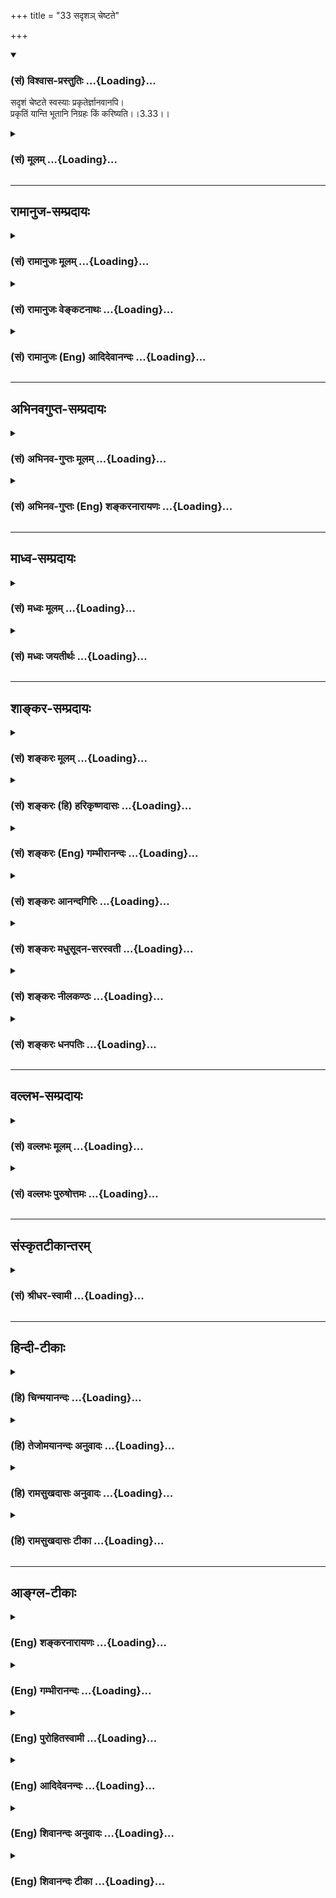 +++
title = "33 सदृशञ् चेष्टते"

+++
<div class="js_include" newlevelforh1="3" title="(सं) विश्वास-प्रस्तुतिः" unfilled url="/purANam_vaiShNavam/mahAbhAratam/06-bhIShma-parva/03-bhagavad-gItA-parva/saMskRtam/vishvAsa-prastutiH/03_karma-yogaH/33_sadRsha~n_cheShTa.md">
<details open><summary><h3>(सं) विश्वास-प्रस्तुतिः ...{Loading}...</h3></summary>

सदृशं चेष्टते स्वस्याः प्रकृतेर्ज्ञानवानपि।  
प्रकृतिं यान्ति भूतानि निग्रहः किं करिष्यति।।3.33।।
</details>
</div>
<div class="js_include collapsed" newlevelforh1="3" title="(सं) मूलम्" unfilled url="/purANam_vaiShNavam/mahAbhAratam/06-bhIShma-parva/03-bhagavad-gItA-parva/saMskRtam/mUlam/03_karma-yogaH/33_sadRsha~n_cheShTa.md">
<details><summary><h3>(सं) मूलम् ...{Loading}...</h3></summary>

सदृशं चेष्टते स्वस्याः प्रकृतेर्ज्ञानवानपि।  
प्रकृतिं यान्ति भूतानि निग्रहः किं करिष्यति।।3.33।।
</details>
</div>


_________________
## रामानुज-सम्प्रदायः
<div class="js_include collapsed" newlevelforh1="3" title="(सं) रामानुजः मूलम्" unfilled url="/purANam_vaiShNavam/mahAbhAratam/06-bhIShma-parva/03-bhagavad-gItA-parva/saMskRtam/rAmAnujaH/mUlam/03_karma-yogaH/33_sadRsha~n_cheShTa.md">
<details><summary><h3>(सं) रामानुजः मूलम् ...{Loading}...</h3></summary>

।।3.33।। प्रकृतिविविक्तम् ईदृशम् आत्मस्वरूपम् तदेव सर्वदानुसन्धेयम् इति च
शास्त्राणि प्रतिपादयन्ति इति **ज्ञानवान् अपि स्वस्याः प्रकृतेः**
प्राचीनवासनायाः **सदृशं** प्राकृतविषयेषु एव **चेष्टते** कुतः **प्रकृतिं
यान्ति** **भूतानि** अचित्संसृष्टा जन्तवः अनादिकालप्रवृत्तवासनाम् एव
यान्ति तानि वासनानुयायीनि भूतानि शास्त्रकृतो **निग्रहः किं
करिष्यति। प्रकृत्यनुयायित्वप्रकारम् आह**

</details>
</div>
<div class="js_include collapsed" newlevelforh1="3" title="(सं) रामानुजः वेङ्कटनाथः" unfilled url="/purANam_vaiShNavam/mahAbhAratam/06-bhIShma-parva/03-bhagavad-gItA-parva/saMskRtam/rAmAnujaH/venkaTanAthaH/03_karma-yogaH/33_sadRsha~n_cheShTa.md">
<details><summary><h3>(सं) रामानुजः वेङ्कटनाथः ...{Loading}...</h3></summary>

  
  
।।3.33।। उत्तरप्रघट्टकसङ्गत्यर्थं प्रतिपत्तिसौकर्यार्थं च पूर्वोक्तं
सङ्कलय्य दर्शयति एवमिति। मुक्तानां कर्तृत्वस्य
गुणाधीनत्वाभावात्प्रकृतिसंसर्गिण इत्युक्तम्।
ज्ञानयोगादनादरहेतुभूतदुश्शकत्वादिसमर्थनपरमनन्तरप्रकरणमित्यभिप्रायेणाह
अतः परमिति। नानुतिष्ठन्ति इत्यस्य हेतुरपिसदृशं
इत्यादिनाऽभिप्रेतः। ज्ञानवानपीत्यत्र न तावल्लौकिकज्ञानमात्रमुच्यते तस्य
प्रकृत्यनुकूलत्वप्रवृत्तिविरोधित्वाभावेनापिशब्दानन्वयात्।
नाप्यात्मसाक्षात्कारपर्यन्तं ज्ञानं तस्यामवस्थायां
प्रकृत्यनुवर्तित्वप्रसङ्गाभावात्। अतो यदालम्ब्य ज्ञानयोगे
प्रवर्तितुमुत्सहते तज्ज्ञानमिह विवक्षितम् तच्च शास्त्रजन्यं
यथावस्थितात्मतत्त्वज्ञानमित्यभिप्रायेणाहप्रकृतिविविक्तमिति। ईदृशमिति
यथावस्थितपरशेषत्वादिविशिष्टस्वरूपनिर्देशः। तदेवेति
विषयानुभवव्यवच्छेदः। सर्वदेति आफलावाप्तेरित्यर्थः। स्वस्याः
प्रातिस्विक्या इत्यर्थः। चेतनप्रवृत्तिरूपचेष्टाया असाधारणकारणं हि
रागद्वेषौ तौ चानन्तरश्लोकेऽभिधीयेते तन्मूलं च प्राचीनवासनैव। अतोऽत्र
प्रकृतिशब्देन स्वभावव्यपदेशार्हानादिवासनैव विवक्षितेत्यभिप्रायेणोक्तं
प्राचीनवासनाया इति। सदृशं इत्यनेनाभिप्रेतमानुरूप्यमाह प्राकृतविषयेष्विति
शब्दादिविषयवासनया पुनरपि तत्रैव प्रवर्तत इत्यर्थः। कुत इति।
ज्ञानवांश्चेत् ज्ञानानुरूपं चेष्टताम् कुतः प्रकृत्यनुरूपं चेष्टते
इत्यर्थः। अत्रोत्तरंप्रकृतिं यान्ति भूतानि इति। पुनरुक्तिशङ्कां
परिहरन्नुत्तरत्वं विवृणोति अचिदिति। अचित्संसृष्टा जन्तव इति
भूतशब्दार्थः।
अनादिकालप्रवृत्ताचित्संसर्गकृतापरोक्षाभङ्गुरदेहात्मभ्रमजनितामत्यन्तप्रपञ्चितां
वासनामद्यतनपरोक्षशास्त्रजन्यज्ञानं न सहसैव निरोद्धुं क्षममित्यभिप्रायः।
तदेव विवृणोति तानीति। निग्रह इति नियमनमित्यर्थः। अत्र मम वाऽन्यस्य वेति
निग्रहकर्त्रध्याहारो न युक्तःअनिच्छन्नपि 3।36
इत्यादिप्राकरणिकार्थानुसारेण शास्त्रकृतत्वमेवोचितम्। किं करिष्यतीति न
किञ्चन किञ्चिदपि निरोद्धुं शक्यमित्यर्थः।  
  

</details>
</div>
<div class="js_include collapsed" newlevelforh1="3" title="(सं) रामानुजः (Eng) आदिदेवानन्दः" unfilled url="/purANam_vaiShNavam/mahAbhAratam/06-bhIShma-parva/03-bhagavad-gItA-parva/saMskRtam/rAmAnujaH/english/AdidevAnandaH/03_karma-yogaH/33_sadRsha~n_cheShTa.md">
<details><summary><h3>(सं) रामानुजः (Eng) आदिदेवानन्दः ...{Loading}...</h3></summary>

3.33 Such and such is the nature of the self, which is different from
the Prakrti - this has to be always contemplated upon: thus declare the
Sastras. Even a person who knows this, acts in relation to material
objects only according to his own nature, i.e., guided by his old subtle
impressions. How is this; 'All beings follow their nature.' Beings in
conjunction with non-conscient matter, all follow only subtle
impressions which have continued to come from time immemorial. What can
the control enjoined by Sastras, do to these beings who follow their
subtle impressions; Sri Krsna expounds the way by which individuals are
overpowered to follow their respective natures:

</details>
</div>


_________________
## अभिनवगुप्त-सम्प्रदायः
<div class="js_include collapsed" newlevelforh1="3" title="(सं) अभिनव-गुप्तः मूलम्" unfilled url="/purANam_vaiShNavam/mahAbhAratam/06-bhIShma-parva/03-bhagavad-gItA-parva/saMskRtam/abhinava-guptaH/mUlam/03_karma-yogaH/33_sadRsha~n_cheShTa.md">
<details><summary><h3>(सं) अभिनव-गुप्तः मूलम् ...{Loading}...</h3></summary>

।।3.33।। सदृशमिति। योऽपि च ज्ञानी न तस्य व्यवहारे भोजनादौ विपर्यासः
कश्चित्। अपि तु सोऽपि सत्त्वाद्युचितमेव चेष्टते एवमेव जानन्। यतः +++(N
अतः)+++ भूतानां पृथिव्यादीनां प्रकृतौ विलयः आत्मा च अकर्ता नित्यमुक्त इति
कस्य जन्मादिनिग्रहः।

</details>
</div>
<div class="js_include collapsed" newlevelforh1="3" title="(सं) अभिनव-गुप्तः (Eng) शङ्करनारायणः" unfilled url="/purANam_vaiShNavam/mahAbhAratam/06-bhIShma-parva/03-bhagavad-gItA-parva/saMskRtam/abhinava-guptaH/english/shankaranArAyaNaH/03_karma-yogaH/33_sadRsha~n_cheShTa.md">
<details><summary><h3>(सं) अभिनव-गुप्तः (Eng) शङ्करनारायणः ...{Loading}...</h3></summary>

3.33 Sadrsam etc. There is hardly any difference in the wordly
activities like eating etc., of him who is a man of wisdom. But he too
acts only in conformity to the Sattva, etc., just knowing in this manner
: 'Because the elements like the Earth etc. get absorbed into the
prakrti; and the Self is also a non-doer and ever-freed; therefore the
erradication of birth etc., are for whose sake ;' Then how can there be
bondage at all \[for a man of worldly life\] ; That is as follows, it is
said :

</details>
</div>


_________________
## माध्व-सम्प्रदायः
<div class="js_include collapsed" newlevelforh1="3" title="(सं) मध्वः मूलम्" unfilled url="/purANam_vaiShNavam/mahAbhAratam/06-bhIShma-parva/03-bhagavad-gItA-parva/saMskRtam/madhvaH/mUlam/03_karma-yogaH/33_sadRsha~n_cheShTa.md">
<details><summary><h3>(सं) मध्वः मूलम् ...{Loading}...</h3></summary>

।।3.33।। एवं चेत्किमिति ते मतं नानुतिष्ठन्ति लोकाः इत्यत आह सदृशमिति।
प्रकृतिः पूर्वसंस्कारः।

</details>
</div>
<div class="js_include collapsed" newlevelforh1="3" title="(सं) मध्वः जयतीर्थः" unfilled url="/purANam_vaiShNavam/mahAbhAratam/06-bhIShma-parva/03-bhagavad-gItA-parva/saMskRtam/madhvaH/jayatIrthaH/03_karma-yogaH/33_sadRsha~n_cheShTa.md">
<details><summary><h3>(सं) मध्वः जयतीर्थः ...{Loading}...</h3></summary>

।।3.33।। सदृशं इति श्लोकस्य सङ्गतिर्न प्रतीयतेऽतस्तामाह **एवं चेदि**ति।
यदि त्वन्मतानुष्ठाने मोक्षः अन्यथा नाश इत्यर्थः। मूलप्रकृतेरेकत्वात्कथं
स्वस्या इति प्रातिस्विकत्वमुच्यते इत्यत आह **प्रकृति**रिति तत्कार्यौ
रागद्वेषौ उपलक्ष्येते।

</details>
</div>


_________________
## शाङ्कर-सम्प्रदायः
<div class="js_include collapsed" newlevelforh1="3" title="(सं) शङ्करः मूलम्" unfilled url="/purANam_vaiShNavam/mahAbhAratam/06-bhIShma-parva/03-bhagavad-gItA-parva/saMskRtam/shankaraH/mUlam/03_karma-yogaH/33_sadRsha~n_cheShTa.md">
<details><summary><h3>(सं) शङ्करः मूलम् ...{Loading}...</h3></summary>

।।3.33।। **सदृशम्** अनुरूपं **चेष्टते** चेष्टां करोति। कस्य **स्वस्याः**
स्वकीयायाः **प्रकृतेः**। प्रकृतिर्नाम पूर्वकृतधर्माधर्मादिसंस्कारः
वर्तमानजन्मादौ अभिव्यक्तः सा प्रकृतिः। तस्याः सदृशमेव सर्वो जन्तुः
ज्ञानवानपि चेष्टते किं पुनर्मूर्खः। तस्मात् **प्रकृतिं यान्ति**
अनुगच्छन्ति **भूतानि** प्राणिनः। **निग्रहः** निषेधरूपः **किं करिष्यति**
मम वा अन्यस्य वा।। यदि सर्वो जन्तुः आत्मनः प्रकृतिसदृशमेव चेष्टते न च
प्रकृतिशून्यः कश्चित् अस्ति ततः पुरुषकारस्य विषयानुपपत्तेः
शास्त्रानर्थक्यप्राप्तौ इदमुच्यते

</details>
</div>
<div class="js_include collapsed" newlevelforh1="3" title="(सं) शङ्करः (हि) हरिकृष्णदासः" unfilled url="/purANam_vaiShNavam/mahAbhAratam/06-bhIShma-parva/03-bhagavad-gItA-parva/saMskRtam/shankaraH/hindI/harikRShNadAsaH/03_karma-yogaH/33_sadRsha~n_cheShTa.md">
<details><summary><h3>(सं) शङ्करः (हि) हरिकृष्णदासः ...{Loading}...</h3></summary>

।।3.33।। तो फिर वे ( लोग ) किस कारणसे आपके मतके अनुसार नहीं चलते दूसरेके
धर्मका अनुष्ठान करते हैं और स्वधर्माचरण नहीं करते आपके प्रतिकूल होकर
आपके शासनको उल्लङ्घन करनेके दोषसे क्यों नहीं डरते इसमें क्या कारण है
इसपर कहते हैं सभी प्राणी एवं ज्ञानवान् भी अपनी प्रकृतिके अनुसार ही
चेष्टा करते हैं अर्थात् जो पूर्वकृत पुण्यपाप आदिका संस्कार वर्तमान
जन्मादिमें प्रकट होता है उसका नाम प्रकृति है उसके अनुसार ज्ञानवान् भी
चेष्टा किया करता है। फिर मूर्खकी तो बात ही क्या है इसलिये सभी प्राणी (
अपनी ) प्रकृति अर्थात् स्वभावकी ओर जा रहे हैं इसमें मेरा या दूसरेका शासन
क्या कर सकता है।

</details>
</div>
<div class="js_include collapsed" newlevelforh1="3" title="(सं) शङ्करः (Eng) गम्भीरानन्दः" unfilled url="/purANam_vaiShNavam/mahAbhAratam/06-bhIShma-parva/03-bhagavad-gItA-parva/saMskRtam/shankaraH/english/gambhIrAnandaH/03_karma-yogaH/33_sadRsha~n_cheShTa.md">
<details><summary><h3>(सं) शङ्करः (Eng) गम्भीरानन्दः ...{Loading}...</h3></summary>

3.33 Api, even; jnanavan, a man of wisdom-what to speak of a fool!;
cestate, behaves; Sadrsam, according to;-what; svasyah, his own;
prakrteh, nature. Nature means the impressions of virtue, vice, etc.
\[Also, knowledge, desires, and so on.\] acired in the past (lives) and
which become manifest at the commencement of the present life. All
creatures (behave) according to that only. Therefore, bhutani, beings;
yanti, follow; (their) prakrtim, nature. Nigrahah kim karisyati, what
can restraint do, be it from Me or anybody else; If all beings behave
only according to their own nature-and there is none without his
nature-, then, since there arises the contingency of the scriptures
becoming purposeless owing to the absence of any scope for personal
effort, therefore the following is being stated:

</details>
</div>
<div class="js_include collapsed" newlevelforh1="3" title="(सं) शङ्करः आनन्दगिरिः" unfilled url="/purANam_vaiShNavam/mahAbhAratam/06-bhIShma-parva/03-bhagavad-gItA-parva/saMskRtam/shankaraH/AnandagiriH/03_karma-yogaH/33_sadRsha~n_cheShTa.md">
<details><summary><h3>(सं) शङ्करः आनन्दगिरिः ...{Loading}...</h3></summary>

।।3.33।। भगवन्मतानुवर्तनमन्तरेण परधर्मानुष्ठाने स्वधर्माननुष्ठाने च कारणं
पृच्छति **कस्मादिति।** भगवत्प्रतिकूलत्वमेव तत्र कारणमित्याशङ्क्याह
**तत्प्रतिकूला इति।** राजानुशासनातिक्रमे
दोषदर्शनाद्भगवदनुशासनातिक्रमेऽपि दोषसंभवात्प्रतिकूलत्वं भयकारणमित्यर्थः।
उत्तरत्वेन श्लोकमवतारयति **सदृशमिति।** तत्राहेति। सर्वस्य प्राणिवर्गस्य
प्रकृतिवशवर्तित्वे कैमुतिकन्यायं सूचयति **ज्ञानवानपीति।** सर्वाण्यपि
भूतान्यनिच्छन्त्यपि प्रकृतिसदृशीं चेष्टां गच्छन्तीति निगमयति
**प्रकृतिमिति।** भूतानां प्रकृत्यधीनत्वेऽपि प्रकृतिर्भगवता
निग्राह्येत्याशङ्क्याह **निग्रह इति।** का पुनरियं प्रकृतिर्यदनुसारिणी
भूतानां चेष्टेति पृच्छति **प्रकृतिर्नामेति।** भगवदभिप्रेतां प्रकृतिं
प्रकटयति **पूर्वेति।** आदिशब्देन ज्ञानेच्छादि संगृह्यते। यथोक्तः
संस्कारः स्वशक्त्या प्रवर्तकश्चेत्प्रलयेऽपि प्रवृत्तिः स्यादित्याशङ्क्य
विशिनष्टि **वर्तमानेति।** सर्वो जन्तुरित्युक्तं
विवेकिप्रवृत्तेरतथात्वादित्याशङ्क्यपश्वादिमिश्चाविशेषात् इति
न्यायमनुसरन्नाह **ज्ञानवानिति।** ज्ञानवतामज्ञानवतां च
प्रकृत्यधीनत्वाविशेषे फलितमाह **तस्मादिति।** प्रकृतिं यान्ति
प्रकृतिसदृशीं चेष्टां गच्छन्त्यनिच्छन्त्यपि सर्वाणि भूतानीत्यर्थः।
प्रकृतेर्भगवता तत्तुल्येन वा
केनचिन्निग्रहमाशङ्क्यावतारितचतुर्थपादस्यार्थापेक्षितं पूरयति **मम
वेति।**

</details>
</div>
<div class="js_include collapsed" newlevelforh1="3" title="(सं) शङ्करः मधुसूदन-सरस्वती" unfilled url="/purANam_vaiShNavam/mahAbhAratam/06-bhIShma-parva/03-bhagavad-gItA-parva/saMskRtam/shankaraH/madhusUdana-sarasvatI/03_karma-yogaH/33_sadRsha~n_cheShTa.md">
<details><summary><h3>(सं) शङ्करः मधुसूदन-सरस्वती ...{Loading}...</h3></summary>

।।3.33।। ननु राज्ञ इव तव शासनातिक्रमे भयं पश्यन्तः कथमसूयन्तस्तव मतं
नानुवर्तन्ते कथं वा सर्वपुरुषार्थसाधने प्रतिकूला भवन्तीत्यत आह
प्रकृतिर्नाम प्राग्जन्मकृतधर्माधर्मज्ञानेच्छादिसंस्कारो
वर्तमानजन्मन्यभिव्यक्तः सर्वतो बलवान्तं विद्याकर्मणी समन्वारभेते
पूर्वप्रज्ञा च इति श्रुतिप्रमाणकः। तस्याः स्वकीयायाः प्रकृतेः
सदृशमनुरूपमेव सर्वो जन्तुर्ज्ञानवान् ब्रह्मविदपिपश्वादिभिश्चाविशेषात्
इतिन्यायात् गुणदोषज्ञानवान्वा चेष्टते किं पुनर्मूर्खः। तस्मात् भूतानि
सर्वे प्राणिनः प्रकृतिं यान्ति अनुवर्तन्ते पुरुषार्थभ्रंशहेतुभूतामपि।
तत्र मम वा राज्ञो वा निग्रहः किं करिष्यति। रागौत्कठ्येन
दुरितान्निवर्तयितुं न शक्नोतीत्यर्थः। महानरकसाधनत्वं ज्ञात्वापि
दुर्वासनाप्राबल्यात्पापेषु प्रवर्तमाना न मच्छासनातिक्रमदोषाद्बिभ्यतीति
भावः।

</details>
</div>
<div class="js_include collapsed" newlevelforh1="3" title="(सं) शङ्करः नीलकण्ठः" unfilled url="/purANam_vaiShNavam/mahAbhAratam/06-bhIShma-parva/03-bhagavad-gItA-parva/saMskRtam/shankaraH/nIlakaNThaH/03_karma-yogaH/33_sadRsha~n_cheShTa.md">
<details><summary><h3>(सं) शङ्करः नीलकण्ठः ...{Loading}...</h3></summary>

।।3.33।। ननु ते चेत्तव मतं नानुतिष्ठन्ति तर्हि कथं तवान्तर्यामित्वमित्यत
आह **सदृशमिति।** स्वस्याः प्रकृतेः स्वकीयस्य
प्राग्भवीयधर्माधर्मसंस्कारस्य सदृशमनुरूपं ज्ञानवानपि चेष्टते किमु
मूर्खः। पश्वादिभिश्चाविशेषात् इति न्यायात्। तस्मात्प्रकृतिं
यान्त्यनुसरन्ति भूतानि प्राणिनस्तत्र मम वान्यस्य वा निग्रहः किं करिष्यति
न किमपि। अहमपि पूर्वकर्मापेक्षयैव तान्प्रवर्तयामीति भावः।

</details>
</div>
<div class="js_include collapsed" newlevelforh1="3" title="(सं) शङ्करः धनपतिः" unfilled url="/purANam_vaiShNavam/mahAbhAratam/06-bhIShma-parva/03-bhagavad-gItA-parva/saMskRtam/shankaraH/dhanapatiH/03_karma-yogaH/33_sadRsha~n_cheShTa.md">
<details><summary><h3>(सं) शङ्करः धनपतिः ...{Loading}...</h3></summary>

।।3.33।। ननु कस्मात्त्वत्प्रतिकूलास्त्वच्छासनातिक्रमान्न बिभ्यति त्वदीयं
मतं स्वधर्मं नानुतिष्ठन्ति परधर्मं चानुतिष्ठन्तीति चेत्तत्राह
**सदृशमिति।** ज्ञानवानपिपश्वादिभिश्चाविशेषात् इति न्यायात्
गुणदोषज्ञानवानपीति वा। स्वस्याः प्रकृतेः साच
पूर्वकृतधर्माधर्मादिसंस्कारो वर्तमानजन्मादावभिव्यक्तः तस्याः सदृशमनुरुपं
चेष्टां करोति किं पुनर्मुर्खः। तस्माद्भूतानि प्राणिनः प्रकृतिं
यान्त्यनुगच्छन्ति। निग्रहो निषेधरुपः मम परमेश्वरस्यान्यस्य राज्ञो वा किं
करिष्यति। प्रकृतेः प्राबल्यान्नास्मदादिशासनाद्विभ्यतीति भावः।

</details>
</div>


_________________
## वल्लभ-सम्प्रदायः
<div class="js_include collapsed" newlevelforh1="3" title="(सं) वल्लभः मूलम्" unfilled url="/purANam_vaiShNavam/mahAbhAratam/06-bhIShma-parva/03-bhagavad-gItA-parva/saMskRtam/vallabhaH/mUlam/03_karma-yogaH/33_sadRsha~n_cheShTa.md">
<details><summary><h3>(सं) वल्लभः मूलम् ...{Loading}...</h3></summary>

।।3.33।। ननु तर्हि सर्वे बुधा महाफलत्वात्त्वन्मतमेव किमिति नानुतिष्ठन्ति
तत्राह सदृशमिति। कैमुत्येनाह ज्ञानवानिति। शास्त्रीयं ज्ञानं सात्विकं
तद्वानपि स्वस्याः परिणतायाः प्रकृतेरनुरूपं चेष्टते। चेष्टायां
प्रकृतिरेवानुगुणहेतुः। प्रकृतिमोहित एवाहमित्यभिज्ञ इति मनुते। न
परोक्तमनुसन्धत्ते किं पुनर्वक्तव्यमज्ञ एवं भवतीति अतो भूतानि सर्वाणि
सात्विकराजसतामसानि स्वभावमनुवर्त्तन्ते वायुं तृणवत्। तत्र निग्रहः
शिक्षणं ऐन्द्रियो वा किं करिष्यति प्रकृतेः प्रबलत्वादित्यर्थः।

</details>
</div>
<div class="js_include collapsed" newlevelforh1="3" title="(सं) वल्लभः पुरुषोत्तमः" unfilled url="/purANam_vaiShNavam/mahAbhAratam/06-bhIShma-parva/03-bhagavad-gItA-parva/saMskRtam/vallabhaH/puruShottamaH/03_karma-yogaH/33_sadRsha~n_cheShTa.md">
<details><summary><h3>(सं) वल्लभः पुरुषोत्तमः ...{Loading}...</h3></summary>

  
  
।।3.33।। ननु त्वन्मतं विहाय नाशसाधने कथमनुवर्त्तन्ते इत्याशङ्क्याहुः
सदृशमिति। ज्ञानवानपि नरः स्वस्याः प्रकृतेः सदृशं चेष्टते करोति। अत्रायं
भावः प्रकृत्यंशो जीवो न भगवदुक्ते प्रवर्तते तदंशस्वात्। अत एव स्मर्यतेयो
यदंशः स तं भजेत्। माया तु भगवद्दत्तसामर्थ्येन ज्ञानवतोऽपि मोहयति। अत एव
मार्कण्डेयपुराणे दुर्गासप्तशत्यां1।55ज्ञानिनामपि चेतांसि देवी भगवती हि
सा। बलादाकृष्य मोहाय महामाया प्रयच्छति इत्युक्तम्। ननु सत्सङ्गेन
श्रीमद्वाक्येन वा कथं न ते यजन्ति तत्राहुः। भूतानि प्रकृतिं
स्वाधिष्ठानमेव यान्ति। एतदर्थमेव नपुंसकत्वमुक्तम्। निग्रहः सत्सङ्गादीनां
किं करिष्यति अकिञ्चित्करेष्वित्यर्थः।  
  

</details>
</div>


_________________
## संस्कृतटीकान्तरम्
<div class="js_include collapsed" newlevelforh1="3" title="(सं) श्रीधर-स्वामी" unfilled url="/purANam_vaiShNavam/mahAbhAratam/06-bhIShma-parva/03-bhagavad-gItA-parva/saMskRtam/shrIdhara-svAmI/03_karma-yogaH/33_sadRsha~n_cheShTa.md">
<details><summary><h3>(सं) श्रीधर-स्वामी ...{Loading}...</h3></summary>

।।3.33।। ननु तर्हि महाफलत्वादिन्द्रियाणि निगृह्य निष्कामाः सन्तः सर्वेऽपि
स्वधर्ममेव किं नानुतिष्ठन्ति तत्राह **सदृशमिति।** प्रकृतिः
प्राचीनकर्मसंस्काराधीनस्वभावः स्वस्याः स्वकीयायाः प्रकृतेः स्वभावस्य
सदृशमनुरूपमेव गुणदोषज्ञानवानपि चेष्टते किं पुनर्वक्तव्यमज्ञश्चेष्टत इति।
तस्माद्भूतानि सर्वेऽपि प्राणिनः प्रकृतिं यान्त्यनुवर्तन्ते। एवं सति
इन्द्रियनिग्रहः किं करिष्यति प्रकृतेर्बलिष्ठत्वादित्यर्थः।

</details>
</div>


_________________
## हिन्दी-टीकाः
<div class="js_include collapsed" newlevelforh1="3" title="(हि) चिन्मयानन्दः" unfilled url="/purANam_vaiShNavam/mahAbhAratam/06-bhIShma-parva/03-bhagavad-gItA-parva/hindI/chinmayAnandaH/03_karma-yogaH/33_sadRsha~n_cheShTa.md">
<details><summary><h3>(हि) चिन्मयानन्दः ...{Loading}...</h3></summary>

।।3.33।। जिस प्रकार के विचारों का चिन्तन हम करते हैं उनसे विचारों की
दिशा निर्धारित होती है और वे स्थायी भाव का रूप लेते हैं इसको ही हमारा
स्वभाव कहा जाता है। किसी समय मनुष्य का स्वभाव उसके मन में उठने वाले
विचारों से निश्चित किया जाता है। यहाँ कहा गया है कि ज्ञानवान् पुरुष भी
अपने स्वभाव के अनुसार ही कार्य करता है। यहाँ ज्ञानवान शब्द का अर्थ है वह
पुरुष जिसने कर्मयोग के सिद्धान्त को भली भाँति समझ लिया है। यद्यपि वह
सिद्धान्त को जानता है तथापि उसे कार्यान्वित करने में कठिनाई आती है
क्योंकि उसका स्वभाव उसके कार्य में बाधा उत्पन्न करता है। पूर्वाजिर्त
वासनाओं के कारण इस सरल से प्रतीत होने वाले सिद्धांत को मनुष्य अपने जीवन
में नहीं उतार पाता। इसका एक मात्र कारण है प्राणिमात्र अपने स्वभाव का
अनुसरण करते हैं। स्वभाव के शक्तिशाली होने पर किसी का निग्रह क्या करेगा
यह अन्तिम वाक्य भगवान् के उपदेश में निराशा का उद्गार नहीं किन्तु उनकी
परिपूर्ण दृष्टि का परिचायक है। वे वस्तु स्थिति से परिचित हैं कि प्रत्येक
व्यक्ति जीवन के उच्च मार्ग पर चलने की क्षमता नहीं रखता। विकास के सोपान
की सबसे निचली सीढ़ी पर खड़े असंख्य मनुष्यों के लिये इस मार्ग का अनुसरण
कदापि सम्भव नहीं क्योंकि विषयों में आसक्ति तथा पाशविक प्रवृत्तियों से वे
इस प्रकार बंधे होते हैं कि उन सबका एकाएक त्याग करना उन सबके लिये सम्भव
नहीं होता। जिस मनुष्य में कर्म के प्रति उत्साह तथा जीवन में कुछ पाने की
महत्त्वाकांक्षा है केवल वही व्यक्ति इस कर्मयोग का आचरण करके स्वयं को
कृतार्थ कर सकता है। भगवान् का यह कथन उनकी विशाल हृदयता एवं सहिष्णुता का
परिचायक है। प्रत्येक व्यक्ति का अपना निजी स्वभाव है यदि उसी के अनुसार
कर्म करने को वह विवश है तो फिर पुरुषार्थ के लिये कोई अवसर ही नहीं रह
जाता। इस कारण यह उपदेश भी निष्प्रयोजन हो जाता है। इस पर भगवान् कहते हैं

</details>
</div>
<div class="js_include collapsed" newlevelforh1="3" title="(हि) तेजोमयानन्दः अनुवादः" unfilled url="/purANam_vaiShNavam/mahAbhAratam/06-bhIShma-parva/03-bhagavad-gItA-parva/hindI/tejomayAnandaH/anuvAdaH/03_karma-yogaH/33_sadRsha~n_cheShTa.md">
<details><summary><h3>(हि) तेजोमयानन्दः अनुवादः ...{Loading}...</h3></summary>

।।3.33।। ज्ञानवान् पुरुष भी अपनी प्रकृति के अनुसार चेष्टा करता है। सभी
प्राणी अपनी प्रकृति पर ही जाते हैं, फिर इनमें (किसी का) निग्रह क्या
करेगा।।

</details>
</div>
<div class="js_include collapsed" newlevelforh1="3" title="(हि) रामसुखदासः अनुवादः" unfilled url="/purANam_vaiShNavam/mahAbhAratam/06-bhIShma-parva/03-bhagavad-gItA-parva/hindI/rAmasukhadAsaH/anuvAdaH/03_karma-yogaH/33_sadRsha~n_cheShTa.md">
<details><summary><h3>(हि) रामसुखदासः अनुवादः ...{Loading}...</h3></summary>

।।3.33।। सम्पूर्ण प्राणी प्रकृतिको प्राप्त होते हैं। ज्ञानी महापुरुष भी
अपनी प्रकृतिके अनुसार चेष्टा करता है। फिर इसमें किसीका हठ क्या करेगा;

</details>
</div>
<div class="js_include collapsed" newlevelforh1="3" title="(हि) रामसुखदासः टीका" unfilled url="/purANam_vaiShNavam/mahAbhAratam/06-bhIShma-parva/03-bhagavad-gItA-parva/hindI/rAmasukhadAsaH/TIkA/03_karma-yogaH/33_sadRsha~n_cheShTa.md">
<details><summary><h3>(हि) रामसुखदासः टीका ...{Loading}...</h3></summary>

।।3.33।।***व्याख्या--** '***प्रकृतिं यान्ति भूतानि'--**जितने भी कर्म
किये जाते हैं, वे स्वभाव अथवा सिद्धान्तको **(टिप्पणी प₀ 174.1)** सामने
रखकर किये जाते हैं। स्वभाव दो प्रकारका होता है-- राग-द्वेषरहित और
राग-द्वेषयुक्त। जैसे, रास्तेमें चलते हुए कोई बोर्ड दिखायी दिया और उसपर
लिखा हुआ पढ़ लिया तो यह पढ़ना न तो राग- द्वेषसे हुआ और न किसी
सिद्धान्तसे, अपितु राग-द्वेषरहित स्वभावसे स्वतः हुआ। किसी मित्रका पत्र
आनेपर उसे रागपूर्वक पढ़ते हैं, और शत्रुका पत्र आनेपर उसे द्वेषपूर्वक
पढ़ते हैं तो यह पढ़ना राग-द्वेषयुक्त स्वभावसे हुआ। गीता, रामायण आदि सत्-
शास्त्रोंको पढ़ना 'सिद्धान्त' से पढ़ना हुआ। मनुष्य-जन्म
परमात्मप्राप्तिके लिये ही है; अतः परमात्मप्राप्तिके उद्देश्यसे कर्म करना
भी सिद्धान्तके अनुसार कर्म करना है। इस प्रकार देखना, सुनना, सूघँना,
स्पर्श करना आदि मात्र क्रियाएँ स्वभाव और सिद्धान्त--दोनोंसे होती हैं।
राग-द्वेषरहित स्वभाव दोषी नहीं होता, प्रत्युत राग-द्वेषयुक्त स्वभाव दोषी
होता है। राग-द्वेषपूर्वक होनेवाली क्रियाएँ मनुष्यको बाँधती हैं; क्योंकि
इनसे स्वभाव अशुद्ध होता है और सिद्धान्तसे होनेवाली क्रियाएँ उद्धार
करनेवाली होती हैं; क्योंकि इनसे स्वभाव शुद्ध होता है। स्वभाव अशुद्ध
होनेके कारण ही संसारसे माने हुए सम्बन्धका विच्छेद नहीं होता। स्वभाव
शुद्ध होनेसे संसारसे माने हुए सम्बन्धकासुगमतापूर्वक विच्छेद हो जाता
है। ज्ञानी महापुरुषके अपने कहलानेवाले शरीरद्वारा स्वतः क्रियाएँ हुआ करती
हैं; क्योंकि उसमें कर्तृत्वाभिमान नहीं होता। परमात्मप्राप्ति चाहनेवाले
साधककी क्रियाएँ सिद्धान्तके अनुसार होती है। जैसे लोभी पुरुष सदा सावधान
रहता है कि कहीं कोई घाटा न लग जाय, ऐसे ही साधक निरन्तर सावधान रहता है कि
कहीं कोई क्रिया राग-द्वेषपूर्वक न हो जाय। ऐसी सावधानी होनेपर साधकका
स्वभाव शीघ्र शुद्ध हो जाता है और परिणाम-स्वरूप वह कर्म-बन्धनसे मुक्त हो
जाता है। यद्यपि क्रियामात्र स्वाभाविक ही प्रकृतिके द्वारा होती है, तथापि
अज्ञानी पुरुष क्रियाओंके साथ अपना सम्बन्ध मानकर अपनेको उन क्रियाओंका
कर्ता मान लेता है (गीता 3। 27)। पदार्थों और क्रियाओंसे अपना सम्बन्ध
माननेके कारण ही राग-द्वेष उत्पन्न होते हैं, जिनसे जन्म-मरणरूप बन्धन होता
है। परन्तु प्रकृतिसे सम्बन्ध न माननेवाला साधक अपनेको सदा अकर्ता ही देखता
है (गीता 13। 29)। स्वभावमें मुख्य दोष प्राकृत पदार्थोंका राग ही है। जबतक
स्वभावमें राग रहता है, तभीतक अशुद्ध कर्म होते हैं। अतः साधकके लिये राग
ही बन्धनका मुख्य कारण है। राग माने हुए 'अहम्' में रहता है और मन, बुद्धि,
इन्द्रियों एवं इन्द्रियोंके विषयोंमें दिखायी देता है। अहम् दो प्रकारका
है 1 चेतनद्वारा जडके साथ माने हुए सम्बन्धसे होनेवाला तादात्म्यरूप
अहम्।  
  
2 जड प्रकृतिका धातुरूप 'अहम्'-- '**महाभूतान्यहंकारः'** (गीता 13। 5)। जड
प्रकृतिके धातुरूप अहम् में कोई दोष नहीं है; क्योंकि यह 'अहम्' मन,
बुद्धि, इन्द्रियों आदिकी तरह एक करण ही है। इसलिये सम्पूर्ण दोष माने हुए
'अहम्' में ही हैं। ज्ञानी महापुरुषमें तादात्म्यरूप 'अहम्' का सर्वथा अभाव
होता है; अतः उसके कहलानेवाले शरीरके द्वारा होनेवाली समस्त क्रियाएँ
प्रकृतिके धातुरूप 'अहम्' से ही होती हैं। वास्तवमें समस्त प्राणियोंकी सब
क्रियाएँ इस धातुरूप 'अहम्' से ही होती हैं, परन्तु जड शरीरको 'मैं' और
'मेरा' माननेवाला अज्ञानी पुरुष उन क्रियाओंको अपनी तथा अपने लिये मान लेता
है और बँध जाता है। कारण कि क्रियाओंको अपनी और अपने लिये माननेसे ही राग
उत्पन्न होता है **(टिप्पणी प₀ 174.2)**।

</details>
</div>


_________________
## आङ्ग्ल-टीकाः
<div class="js_include collapsed" newlevelforh1="3" title="(Eng) शङ्करनारायणः" unfilled url="/purANam_vaiShNavam/mahAbhAratam/06-bhIShma-parva/03-bhagavad-gItA-parva/english/shankaranArAyaNaH/03_karma-yogaH/33_sadRsha~n_cheShTa.md">
<details><summary><h3>(Eng) शङ्करनारायणः ...{Loading}...</h3></summary>

3.33. Even a man of knowledge acts in conformity to his own Prakrti, the
elements go \[back\] to the Prakrti; \[and\] what will the restraint
avail ;

</details>
</div>
<div class="js_include collapsed" newlevelforh1="3" title="(Eng) गम्भीरानन्दः" unfilled url="/purANam_vaiShNavam/mahAbhAratam/06-bhIShma-parva/03-bhagavad-gItA-parva/english/gambhIrAnandaH/03_karma-yogaH/33_sadRsha~n_cheShTa.md">
<details><summary><h3>(Eng) गम्भीरानन्दः ...{Loading}...</h3></summary>

3.33 Even a man of wisdom behaves according to his own nature. Being
follow (their) nature. What can restraint do;

</details>
</div>
<div class="js_include collapsed" newlevelforh1="3" title="(Eng) पुरोहितस्वामी" unfilled url="/purANam_vaiShNavam/mahAbhAratam/06-bhIShma-parva/03-bhagavad-gItA-parva/english/purohitasvAmI/03_karma-yogaH/33_sadRsha~n_cheShTa.md">
<details><summary><h3>(Eng) पुरोहितस्वामी ...{Loading}...</h3></summary>

3.33 Even the wise man acts in character with his nature; indeed, all
creatures act according to their natures. What is the use of compulsion
then;

</details>
</div>
<div class="js_include collapsed" newlevelforh1="3" title="(Eng) आदिदेवनन्दः" unfilled url="/purANam_vaiShNavam/mahAbhAratam/06-bhIShma-parva/03-bhagavad-gItA-parva/english/AdidevanandaH/03_karma-yogaH/33_sadRsha~n_cheShTa.md">
<details><summary><h3>(Eng) आदिदेवनन्दः ...{Loading}...</h3></summary>

3.33 Even the man of knowledge acts according to his nature; all beings
follow their nature. What will repression do;

</details>
</div>
<div class="js_include collapsed" newlevelforh1="3" title="(Eng) शिवानन्दः अनुवादः" unfilled url="/purANam_vaiShNavam/mahAbhAratam/06-bhIShma-parva/03-bhagavad-gItA-parva/english/shivAnandaH/anuvAdaH/03_karma-yogaH/33_sadRsha~n_cheShTa.md">
<details><summary><h3>(Eng) शिवानन्दः अनुवादः ...{Loading}...</h3></summary>

3.33 Even a wise man acts in accordance with his own nature; beings will
follow Nature; what can restraint do;

</details>
</div>
<div class="js_include collapsed" newlevelforh1="3" title="(Eng) शिवानन्दः टीका" unfilled url="/purANam_vaiShNavam/mahAbhAratam/06-bhIShma-parva/03-bhagavad-gItA-parva/english/shivAnandaH/TIkA/03_karma-yogaH/33_sadRsha~n_cheShTa.md">
<details><summary><h3>(Eng) शिवानन्दः टीका ...{Loading}...</h3></summary>

3.33 सदृशम् in accordance; चेष्टते acts; स्वस्याः of his own; प्रकृतेः
of nature; ज्ञानवान् a wise man; अपि even; प्रकृतिम् to nature; यान्ति
follow; भूतानि beings; निग्रहः restraint; किम् what; करिष्यति will
do.Commentary He who reads this verse will come to the conclusion that
there is no scope for mans personal exertion. It is not so. Read the
following verse. It clearly indicates that man can coner Nature if he
rises above the sway of RagaDvesha (love and hatred).The passionate and
ignorant man only comes under the sway of his natural propensities; and
his lower nature. He cannot have any restraint over the senses and the
two currents of likes and dislikes. The seeker after Truth who is
endowed with the four means; and who is constantly practising meditation
can easily control Nature. (Cf.II.60V.14XVIII.59).

</details>
</div>
